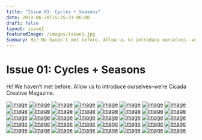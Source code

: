 ```yaml
---
title: "Issue 01: Cycles + Seasons"
date: 2019-06-20T15:25:31-06:00
draft: false
layout: issue1
featuredImage: /images/issue1.jpg
Summary: Hi! We haven't met before. Allow us to introduce ourselves--we're Cicada Creative Magazine. 
---
```


# Issue 01: Cycles + Seasons

Hi! We haven’t met before. Allow us to introduce ourselves–we’re Cicada Creative Magazine.

<a href = "/images/issue1/layout-final.jpg" data-lightbox="issue-1">![image](/images/issue1/layout-final.jpg#blog)</a>
<a href = "/images/issue1/layout-final2.jpg" data-lightbox="issue-1">![image](/images/issue1/layout-final2.jpg#blog)</a>
<a href = "/images/issue1/layout-final3.jpg" data-lightbox="issue-1">![image](/images/issue1/layout-final3.jpg#blog)</a>
<a href = "/images/issue1/layout-final4.jpg" data-lightbox="issue-1">![image](/images/issue1/layout-final4.jpg#blog)</a>
<a href = "/images/issue1/layout-final5.jpg" data-lightbox="issue-1">![image](/images/issue1/layout-final5.jpg#blog)</a>
<a href = "/images/issue1/layout-final6.jpg" data-lightbox="issue-1">![image](/images/issue1/layout-final6.jpg#blog)</a>
<a href = "/images/issue1/layout-final7.jpg" data-lightbox="issue-1">![image](/images/issue1/layout-final7.jpg#blog)</a>
<a href = "/images/issue1/layout-final8.jpg" data-lightbox="issue-1">![image](/images/issue1/layout-final8.jpg#blog)</a>
<a href = "/images/issue1/layout-final9.jpg" data-lightbox="issue-1">![image](/images/issue1/layout-final9.jpg#blog)</a>
<a href = "/images/issue1/layout-final10.jpg" data-lightbox="issue-1">![image](/images/issue1/layout-final10.jpg#blog)</a>
<a href = "/images/issue1/layout-final11.jpg" data-lightbox="issue-1">![image](/images/issue1/layout-final11.jpg#blog)</a>
<a href = "/images/issue1/layout-final12.jpg" data-lightbox="issue-1">![image](/images/issue1/layout-final12.jpg#blog)</a>
<a href = "/images/issue1/layout-final13.jpg" data-lightbox="issue-1">![image](/images/issue1/layout-final13.jpg#blog)</a>
<a href = "/images/issue1/layout-final14.jpg" data-lightbox="issue-1">![image](/images/issue1/layout-final14.jpg#blog)</a>
<a href = "/images/issue1/layout-final15.jpg" data-lightbox="issue-1">![image](/images/issue1/layout-final15.jpg#blog)</a>
<a href = "/images/issue1/layout-final16.jpg" data-lightbox="issue-1">![image](/images/issue1/layout-final16.jpg#blog)</a>
<a href = "/images/issue1/layout-final17.jpg" data-lightbox="issue-1">![image](/images/issue1/layout-final17.jpg#blog)</a>
<a href = "/images/issue1/layout-final18.jpg" data-lightbox="issue-1">![image](/images/issue1/layout-final18.jpg#blog)</a>
<a href = "/images/issue1/layout-final19.jpg" data-lightbox="issue-1">![image](/images/issue1/layout-final19.jpg#blog)</a>
<a href = "/images/issue1/layout-final20.jpg" data-lightbox="issue-1">![image](/images/issue1/layout-final20.jpg#blog)</a>
<a href = "/images/issue1/layout-final21.jpg" data-lightbox="issue-1">![image](/images/issue1/layout-final21.jpg#blog)</a>
<a href = "/images/issue1/layout-final22.jpg" data-lightbox="issue-1">![image](/images/issue1/layout-final22.jpg#blog)</a>
<a href = "/images/issue1/layout-final23.jpg" data-lightbox="issue-1">![image](/images/issue1/layout-final23.jpg#blog)</a>
<a href = "/images/issue1/layout-final24.jpg" data-lightbox="issue-1">![image](/images/issue1/layout-final24.jpg#blog)</a>
<a href = "/images/issue1/layout-final25.jpg" data-lightbox="issue-1">![image](/images/issue1/layout-final25.jpg#blog)</a>
<a href = "/images/issue1/layout-final26.jpg" data-lightbox="issue-1">![image](/images/issue1/layout-final26.jpg#blog)</a>
<a href = "/images/issue1/layout-final27.jpg" data-lightbox="issue-1">![image](/images/issue1/layout-final27.jpg#blog)</a>
<a href = "/images/issue1/layout-final28.jpg" data-lightbox="issue-1">![image](/images/issue1/layout-final28.jpg#blog)</a>
<a href = "/images/issue1/layout-final29.jpg" data-lightbox="issue-1">![image](/images/issue1/layout-final29.jpg#blog)</a>
<a href = "/images/issue1/layout-final30.jpg" data-lightbox="issue-1">![image](/images/issue1/layout-final30.jpg#blog)</a>
<a href = "/images/issue1/layout-final31.jpg" data-lightbox="issue-1">![image](/images/issue1/layout-final31.jpg#blog)</a>
<a href = "/images/issue1/layout-final32.jpg" data-lightbox="issue-1">![image](/images/issue1/layout-final32.jpg#blog)</a>
<a href = "/images/issue1/layout-final33.jpg" data-lightbox="issue-1">![image](/images/issue1/layout-final33.jpg#blog)</a>
<a href = "/images/issue1/layout-final34.jpg" data-lightbox="issue-1">![image](/images/issue1/layout-final34.jpg#blog)</a>
<a href = "/images/issue1/layout-final35.jpg" data-lightbox="issue-1">![image](/images/issue1/layout-final35.jpg#blog)</a>
<a href = "/images/issue1/layout-final36.jpg" data-lightbox="issue-1">![image](/images/issue1/layout-final36.jpg#blog)</a>
<a href = "/images/issue1/layout-final37.jpg" data-lightbox="issue-1">![image](/images/issue1/layout-final37.jpg#blog)</a>
<a href = "/images/issue1/layout-final38.jpg" data-lightbox="issue-1">![image](/images/issue1/layout-final38.jpg#blog)</a>
<a href = "/images/issue1/layout-final39.jpg" data-lightbox="issue-1">![image](/images/issue1/layout-final39.jpg#blog)</a>
<a href = "/images/issue1/layout-final40.jpg" data-lightbox="issue-1">![image](/images/issue1/layout-final40.jpg#blog)</a>

